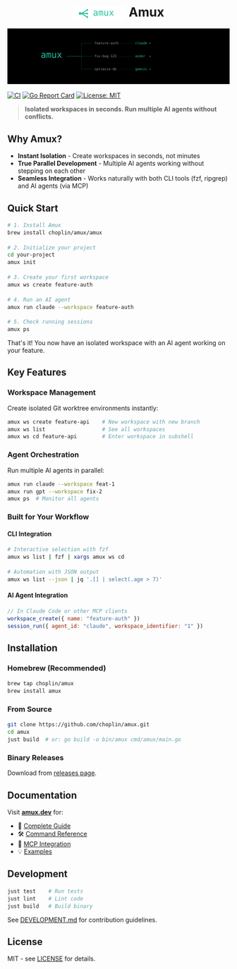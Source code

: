 <div align="center">
  <h1>
    <img src="assets/logo.svg" alt="Amux" height="32" style="vertical-align: middle">
    Amux
  </h1>
</div>

<div align="center">

![Amux Hero Image](assets/hero-image.svg)

</div>

[![CI](https://github.com/choplin/amux/actions/workflows/ci.yml/badge.svg)](https://github.com/choplin/amux/actions/workflows/ci.yml)
[![Go Report Card](https://goreportcard.com/badge/github.com/choplin/amux)](https://goreportcard.com/report/github.com/choplin/amux)
[![License: MIT](https://img.shields.io/badge/License-MIT-yellow.svg)](https://opensource.org/licenses/MIT)

> **Isolated workspaces in seconds. Run multiple AI agents without conflicts.**

## Why Amux?

- **Instant Isolation** - Create workspaces in seconds, not minutes
- **True Parallel Development** - Multiple AI agents working without stepping on each other
- **Seamless Integration** - Works naturally with both CLI tools (fzf, ripgrep) and AI agents (via MCP)

## Quick Start

```bash
# 1. Install Amux
brew install choplin/amux/amux

# 2. Initialize your project
cd your-project
amux init

# 3. Create your first workspace
amux ws create feature-auth

# 4. Run an AI agent
amux run claude --workspace feature-auth

# 5. Check running sessions
amux ps
```

That's it! You now have an isolated workspace with an AI agent working on your feature.

## Key Features

### Workspace Management

Create isolated Git worktree environments instantly:

```bash
amux ws create feature-api    # New workspace with new branch
amux ws list                  # See all workspaces
amux ws cd feature-api        # Enter workspace in subshell
```

### Agent Orchestration

Run multiple AI agents in parallel:

```bash
amux run claude --workspace feat-1
amux run gpt --workspace fix-2
amux ps  # Monitor all agents
```

### Built for Your Workflow

#### CLI Integration

```bash
# Interactive selection with fzf
amux ws list | fzf | xargs amux ws cd

# Automation with JSON output
amux ws list --json | jq '.[] | select(.age > 7)'
```

#### AI Agent Integration

```javascript
// In Claude Code or other MCP clients
workspace_create({ name: "feature-auth" })
session_run({ agent_id: "claude", workspace_identifier: "1" })
```

## Installation

### Homebrew (Recommended)

```bash
brew tap choplin/amux
brew install amux
```

### From Source

```bash
git clone https://github.com/choplin/amux.git
cd amux
just build  # or: go build -o bin/amux cmd/amux/main.go
```

### Binary Releases

Download from [releases page](https://github.com/choplin/amux/releases).

## Documentation

Visit **[amux.dev](https://amux.dev)** for:

- 📖 [Complete Guide](https://amux.dev/docs/intro)
- 🛠️ [Command Reference](https://amux.dev/docs/reference/commands)
- 🤝 [MCP Integration](https://amux.dev/docs/guides/ai-workflows)
- 💡 [Examples](https://amux.dev/docs/examples)

## Development

```bash
just test    # Run tests
just lint    # Lint code
just build   # Build binary
```

See [DEVELOPMENT.md](DEVELOPMENT.md) for contribution guidelines.

## License

MIT - see [LICENSE](LICENSE) for details.
